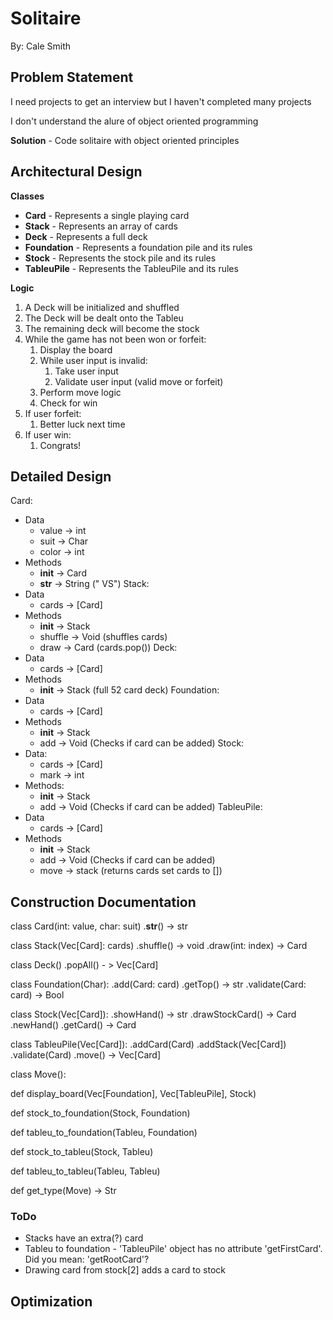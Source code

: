 # Solitaire
By: Cale Smith

## Problem Statement

I need projects to get an interview but I haven't completed many projects

I don't understand the alure of object oriented programming

**Solution** - Code solitaire with object oriented principles

## Architectural Design

**Classes**
- **Card** - Represents a single playing card
- **Stack** - Represents an array of cards
- **Deck** - Represents a full deck
- **Foundation** - Represents a foundation pile and its rules
- **Stock** - Represents the stock pile and its rules
- **TableuPile** - Represents the TableuPile and its rules

**Logic**
1. A Deck will be initialized and shuffled
2. The Deck will be dealt onto the Tableu
3. The remaining deck will become the stock
4. While the game has not been won or forfeit:
    1. Display the board
    2. While user input is invalid:
        1. Take user input
        2. Validate user input (valid move or forfeit)
    3. Perform move logic
    4. Check for win
5. If user forfeit:
    1. Better luck next time
6. If user win:
    1. Congrats!

## Detailed Design

Card:
- Data
    - value -> int
    - suit  -> Char
    - color -> int
- Methods
    - __init__  -> Card
    - __str__   -> String   (" VS")
Stack:
- Data
    - cards -> [Card]
- Methods
    - __init__  -> Stack
    - shuffle   -> Void     (shuffles cards)
    - draw      -> Card     (cards.pop())
Deck:
- Data
    - cards -> [Card]
- Methods
    - __init__  -> Stack    (full 52 card deck)
Foundation:
- Data
    - cards -> [Card]
- Methods
    - __init__  -> Stack
    - add       -> Void     (Checks if card can be added)
Stock:
- Data:
    - cards -> [Card]
    - mark  -> int
- Methods:
    - __init__  -> Stack
    - add       -> Void     (Checks if card can be added)
TableuPile:
- Data
    - cards -> [Card]
- Methods
    - __init__  -> Stack
    - add       -> Void     (Checks if card can be added)
    - move      -> stack    (returns cards set cards to [])

## Construction Documentation

class Card(int: value, char: suit)
    .__str__() -> str

class Stack(Vec[Card]: cards)
    .shuffle() -> void
    .draw(int: index) -> Card

class Deck()
    .popAll() - > Vec[Card]

class Foundation(Char):
    .add(Card: card)
    .getTop() -> str
    .validate(Card: card) -> Bool

class Stock(Vec[Card]):
    .showHand() -> str
    .drawStockCard() -> Card
    .newHand()
    .getCard() -> Card

class TableuPile(Vec[Card]):
    .addCard(Card)
    .addStack(Vec[Card])
    .validate(Card)
    .move() -> Vec[Card]

class Move():


def display_board(Vec[Foundation], Vec[TableuPile], Stock)

def stock_to_foundation(Stock, Foundation)

def tableu_to_foundation(Tableu, Foundation)

def stock_to_tableu(Stock, Tableu)

def tableu_to_tableu(Tableu, Tableu)

def get_type(Move) -> Str

### ToDo

- Stacks have an extra(?) card
- Tableu to foundation - 'TableuPile' object has no attribute 'getFirstCard'. Did you mean: 'getRootCard'?
- Drawing card from stock[2] adds a card to stock

## Optimization
